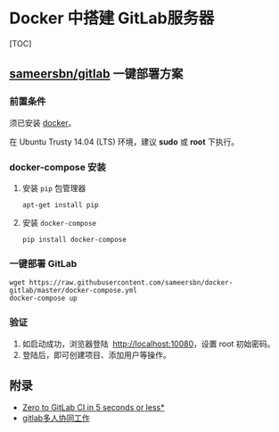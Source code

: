 # Docker 中搭建 GitLab服务器

[TOC]

## [sameersbn/gitlab](https://hub.docker.com/r/sameersbn/gitlab/) 一键部署方案

### 前置条件

须已安装 [docker](https://docs.docker.com/engine/installation/linux/ubuntulinux/)。

在 Ubuntu Trusty 14.04 (LTS)  环境，建议 **sudo** 或 **root** 下执行。

### docker-compose 安装

1. 安装 `pip` 包管理器

   ```shell
   apt-get install pip
   ```

2. 安装 `docker-compose`

   ```shell
   pip install docker-compose
   ```

### 一键部署 GitLab

```shell
wget https://raw.githubusercontent.com/sameersbn/docker-gitlab/master/docker-compose.yml 
docker-compose up
```

### 验证

1. 如启动成功，浏览器登陆  [http://localhost:10080](http://localhost:10080/)，设置 root 初始密码。
2. 登陆后，即可创建项目、添加用户等操作。

## 附录

- [Zero to GitLab CI in 5 seconds or less*](https://www.damagehead.com/docker-gitlab-ci/)
- [gitlab多人协同工作](http://herry2013git.blog.163.com/blog/static/219568011201341111240751)